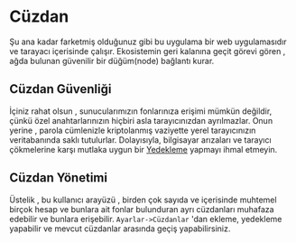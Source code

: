 # Cüzdan

Şu ana kadar farketmiş olduğunuz gibi bu uygulama bir web uygulamasıdır ve 
tarayacı içerisinde çalışır. Ekosistemin geri kalanına geçit görevi gören , ağda bulunan 
güvenilir bir düğüm(node) bağlantı kurar.

## Cüzdan Güvenliği

İçiniz rahat olsun , sunucularımızın fonlarınıza erişimi mümkün değildir, çünkü özel 
anahtarlarınızın hiçbiri asla tarayıcınızdan ayrılmazlar. Onun yerine , parola cümlenizle 
kriptolanmış vaziyette yerel tarayıcınızın veritabanında saklı tutulurlar.
Dolayısıyla, bilgisayar arızaları ve tarayıcı çökmelerine karşı mutlaka uygun bir 
[Yedekleme](../introduction/backups.md) yapmayı ihmal etmeyin. 

## Cüzdan Yönetimi

Üstelik , bu kullanıcı arayüzü , birden çok sayıda ve içerisinde muhtemel birçok 
hesap ve bunlara ait fonlar bulunduran ayrı cüzdanları muhafaza edebilir ve bunlara erişebilir.
`Ayarlar->Cüzdanlar` 'dan ekleme, yedekleme yapabilir ve mevcut cüzdanlar arasında geçiş yapabilirsiniz.